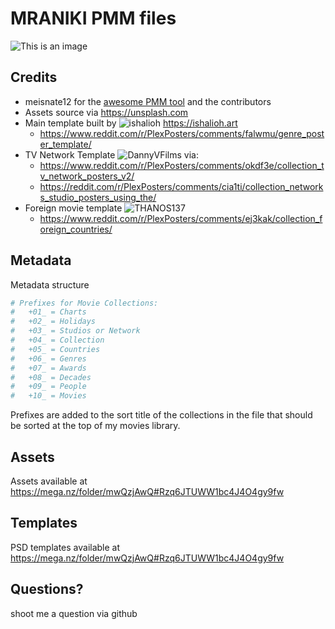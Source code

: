 # MRANIKI PMM files
![This is an image](https://i.imgur.com/5H5tyXm.jpg)


## Credits
 - meisnate12 for the [awesome PMM tool](https://github.com/meisnate12/Plex-Meta-Manager) and the contributors
 - Assets source via https://unsplash.com
 - Main template built by ![ishalioh](https://www.reddit.com/user/ishalioh) https://ishalioh.art 
    - https://www.reddit.com/r/PlexPosters/comments/falwmu/genre_poster_template/
 - TV Network Template ![DannyVFilms](https://www.reddit.com/user/DannyVFilms) via:
    - https://www.reddit.com/r/PlexPosters/comments/okdf3e/collection_tv_network_posters_v2/
    - https://reddit.com/r/PlexPosters/comments/cia1ti/collection_networks_studio_posters_using_the/ 
 - Foreign movie template ![THANOS137](https://www.reddit.com/user/THANOS137)
    - https://www.reddit.com/r/PlexPosters/comments/ej3kak/collection_foreign_countries/


## Metadata

Metadata structure
```yaml
# Prefixes for Movie Collections:
#   +01_ = Charts
#   +02_ = Holidays
#   +03_ = Studios or Network
#   +04_ = Collection
#   +05_ = Countries
#   +06_ = Genres
#   +07_ = Awards
#   +08_ = Decades
#   +09_ = People
#   +10_ = Movies
```
Prefixes are added to the sort title of the collections in the file that should be sorted at the top of my movies library.

## Assets
Assets available at https://mega.nz/folder/mwQzjAwQ#Rzq6JTUWW1bc4J4O4gy9fw

## Templates

PSD templates available at https://mega.nz/folder/mwQzjAwQ#Rzq6JTUWW1bc4J4O4gy9fw




## Questions?
shoot me a question via github
